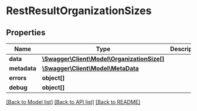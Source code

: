 # RestResultOrganizationSizes

## Properties
Name | Type | Description | Notes
------------ | ------------- | ------------- | -------------
**data** | [**\Swagger\Client\Model\OrganizationSize[]**](OrganizationSize.md) |  | [optional] 
**metadata** | [**\Swagger\Client\Model\MetaData**](MetaData.md) |  | [optional] 
**errors** | **object[]** |  | [optional] 
**debug** | **object[]** |  | [optional] 

[[Back to Model list]](../README.md#documentation-for-models) [[Back to API list]](../README.md#documentation-for-api-endpoints) [[Back to README]](../README.md)


